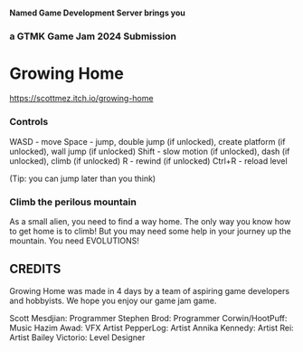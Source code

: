 #### Named Game Development Server brings you
### a GTMK Game Jam 2024 Submission

# Growing Home

https://scottmez.itch.io/growing-home

### Controls
WASD - move 
Space - jump, double jump (if unlocked), create platform (if unlocked), wall jump (if unlocked) 
Shift - slow motion (if unlocked), dash (if unlocked), climb (if unlocked) 
R - rewind (if unlocked) 
Ctrl+R - reload level

(Tip: you can jump later than you think)

### Climb the perilous mountain
As a small alien, you need to find a way home. The only way you know how to get home is to climb! But you may need some help in your journey up the mountain. You need EVOLUTIONS!



## CREDITS
Growing Home was made in 4 days by a team of aspiring game developers and hobbyists. We hope you enjoy our game jam game.

Scott Mesdjian: Programmer
Stephen Brod: Programmer
Corwin/HootPuff: Music
Hazim Awad: VFX Artist
PepperLog: Artist
Annika Kennedy: Artist
Rei: Artist
Bailey Victorio: Level Designer 
